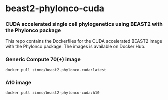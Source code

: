 # beast2-phylonco-cuda

### CUDA accelerated single cell phylogenetics using BEAST2 with the Phylonco package

This repo contains the Dockerfiles for the CUDA accelerated BEAST2 image with the Phylonco package. The images is available on Docker Hub.

### Generic Compute 70(+) image

```
docker pull zinno/beast2-phylonco-cuda:latest
```

### A10 image

```
docker pull zinno/beast2-phylonco-cuda:A10
```
